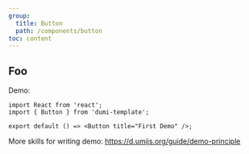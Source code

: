 ```yaml
---
group:
  title: Button
  path: /components/button
toc: content
---
```


## Foo

Demo:

```tsx
import React from 'react';
import { Button } from 'dumi-template';

export default () => <Button title="First Demo" />;
```

More skills for writing demo: https://d.umijs.org/guide/demo-principle
